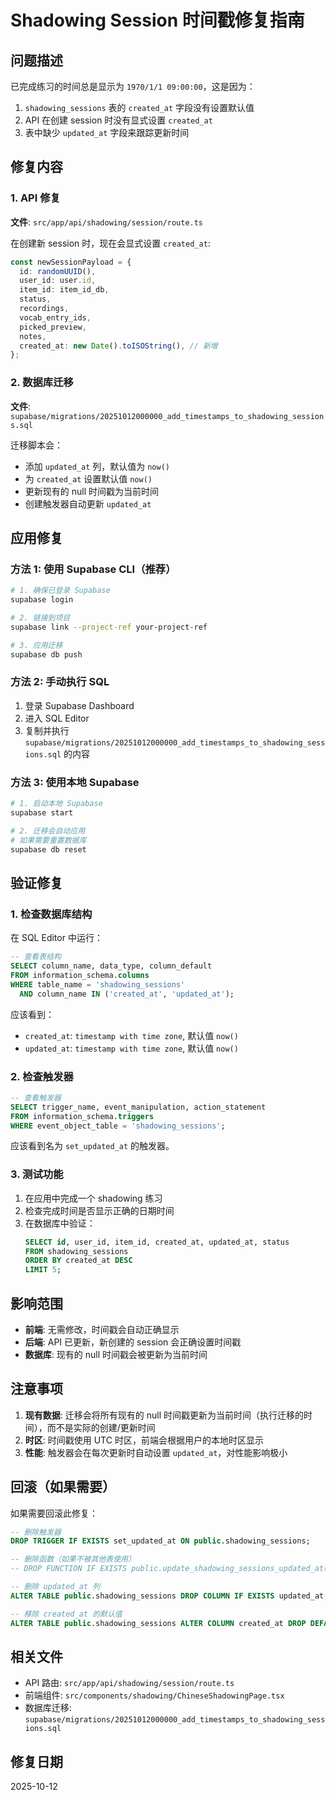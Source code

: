# Shadowing Session 时间戳修复指南

## 问题描述

已完成练习的时间总是显示为 `1970/1/1 09:00:00`，这是因为：

1. `shadowing_sessions` 表的 `created_at` 字段没有设置默认值
2. API 在创建 session 时没有显式设置 `created_at`
3. 表中缺少 `updated_at` 字段来跟踪更新时间

## 修复内容

### 1. API 修复
**文件**: `src/app/api/shadowing/session/route.ts`

在创建新 session 时，现在会显式设置 `created_at`:
```typescript
const newSessionPayload = {
  id: randomUUID(),
  user_id: user.id,
  item_id: item_id_db,
  status,
  recordings,
  vocab_entry_ids,
  picked_preview,
  notes,
  created_at: new Date().toISOString(), // 新增
};
```

### 2. 数据库迁移
**文件**: `supabase/migrations/20251012000000_add_timestamps_to_shadowing_sessions.sql`

迁移脚本会：
- 添加 `updated_at` 列，默认值为 `now()`
- 为 `created_at` 设置默认值 `now()`
- 更新现有的 null 时间戳为当前时间
- 创建触发器自动更新 `updated_at`

## 应用修复

### 方法 1: 使用 Supabase CLI（推荐）

```bash
# 1. 确保已登录 Supabase
supabase login

# 2. 链接到项目
supabase link --project-ref your-project-ref

# 3. 应用迁移
supabase db push
```

### 方法 2: 手动执行 SQL

1. 登录 Supabase Dashboard
2. 进入 SQL Editor
3. 复制并执行 `supabase/migrations/20251012000000_add_timestamps_to_shadowing_sessions.sql` 的内容

### 方法 3: 使用本地 Supabase

```bash
# 1. 启动本地 Supabase
supabase start

# 2. 迁移会自动应用
# 如果需要重置数据库
supabase db reset
```

## 验证修复

### 1. 检查数据库结构

在 SQL Editor 中运行：
```sql
-- 查看表结构
SELECT column_name, data_type, column_default
FROM information_schema.columns
WHERE table_name = 'shadowing_sessions'
  AND column_name IN ('created_at', 'updated_at');
```

应该看到：
- `created_at`: `timestamp with time zone`, 默认值 `now()`
- `updated_at`: `timestamp with time zone`, 默认值 `now()`

### 2. 检查触发器

```sql
-- 查看触发器
SELECT trigger_name, event_manipulation, action_statement
FROM information_schema.triggers
WHERE event_object_table = 'shadowing_sessions';
```

应该看到名为 `set_updated_at` 的触发器。

### 3. 测试功能

1. 在应用中完成一个 shadowing 练习
2. 检查完成时间是否显示正确的日期时间
3. 在数据库中验证：
   ```sql
   SELECT id, user_id, item_id, created_at, updated_at, status
   FROM shadowing_sessions
   ORDER BY created_at DESC
   LIMIT 5;
   ```

## 影响范围

- **前端**: 无需修改，时间戳会自动正确显示
- **后端**: API 已更新，新创建的 session 会正确设置时间戳
- **数据库**: 现有的 null 时间戳会被更新为当前时间

## 注意事项

1. **现有数据**: 迁移会将所有现有的 null 时间戳更新为当前时间（执行迁移的时间），而不是实际的创建/更新时间
2. **时区**: 时间戳使用 UTC 时区，前端会根据用户的本地时区显示
3. **性能**: 触发器会在每次更新时自动设置 `updated_at`，对性能影响极小

## 回滚（如果需要）

如果需要回滚此修复：

```sql
-- 删除触发器
DROP TRIGGER IF EXISTS set_updated_at ON public.shadowing_sessions;

-- 删除函数（如果不被其他表使用）
-- DROP FUNCTION IF EXISTS public.update_shadowing_sessions_updated_at();

-- 删除 updated_at 列
ALTER TABLE public.shadowing_sessions DROP COLUMN IF EXISTS updated_at;

-- 移除 created_at 的默认值
ALTER TABLE public.shadowing_sessions ALTER COLUMN created_at DROP DEFAULT;
```

## 相关文件

- API 路由: `src/app/api/shadowing/session/route.ts`
- 前端组件: `src/components/shadowing/ChineseShadowingPage.tsx`
- 数据库迁移: `supabase/migrations/20251012000000_add_timestamps_to_shadowing_sessions.sql`

## 修复日期

2025-10-12

